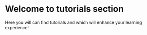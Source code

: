 # Welcome to tutorials section

Here you will can find tutorials and which will enhance your learning experience!


